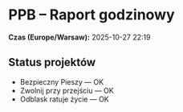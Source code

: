 # PPB – Raport godzinowy
**Czas (Europe/Warsaw):** 2025-10-27 22:19

## Status projektów
- Bezpieczny Pieszy — OK
- Zwolnij przy przejściu — OK
- Odblask ratuje życie — OK

